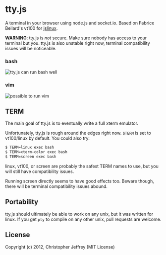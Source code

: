 # tty.js

A terminal in your browser using node.js and socket.io. Based on Fabrice
Bellard's vt100 for [jslinux](http://bellard.org/jslinux/).

__WARNING__: tty.js is *not* secure. Make sure nobody has access to your
terminal but you. tty.js is also unstable right now, terminal compatibility
issues will be noticeable.

### bash

![tty.js can run bash well](http://i.imgur.com/D5x3k.png)

### vim

![possible to run vim](http://i.imgur.com/K0dXe.png)

## TERM

The main goal of tty.js is to eventually write a full xterm emulator.

Unfortunately, tty.js is rough around the edges right now. `$TERM` is
set to vt100/linux by default. You could also try:

``` bash
$ TERM=linux exec bash
$ TERM=xterm-color exec bash
$ TERM=screen exec bash
```

linux, vt100, or screen are probably the safest TERM names to use, but you will
still have compatibility issues.

Running screen directly seems to have good effects too. Beware though, there
will be terminal compatibility issues abound.

## Portability

tty.js should ultimately be able to work on any unix, but it was written for
linux. If you get `pty` to compile on any other unix, pull requests are welcome.

## License

Copyright (c) 2012, Christopher Jeffrey (MIT License)
